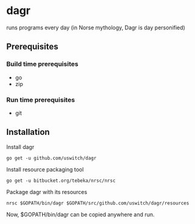 dagr
====

runs programs every day (in Norse mythology, Dagr is day personified)

## Prerequisites

### Build time prerequisites

* go
* zip

### Run time prerequisites

* git

## Installation

Install dagr

    go get -u github.com/uswitch/dagr

Install resource packaging tool

    go get -u bitbucket.org/tebeka/nrsc/nrsc

Package dagr with its resources

    nrsc $GOPATH/bin/dagr $GOPATH/src/github.com/uswitch/dagr/resources

Now, $GOPATH/bin/dagr can be copied anywhere and run.
